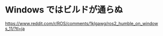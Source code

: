 # Windows ではビルドが通らぬ

https://www.reddit.com/r/ROS/comments/1klgawg/ros2_humble_on_windows_11/?tl=ja
